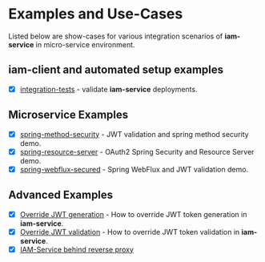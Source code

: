 # Examples and Use-Cases
Listed below are show-cases for various integration scenarios of __iam-service__ in micro-service environment.

## iam-client and automated setup examples
* [x] [integration-tests](integration-tests) - validate __iam-service__ deployments.

## Microservice Examples
* [x] [spring-method-security](spring-method-security) - JWT validation and spring method security demo. 
* [x] [spring-resource-server](spring-resource-server) - OAuth2 Spring Security and Resource Server demo.
* [x] [spring-webflux-secured](spring-webflux-secured) - Spring WebFlux and JWT validation demo.

## Advanced Examples
* [x] [Override JWT generation](examples-docs/overriding-jwt-generation.md) - How to override JWT token generation in __iam-service__.
* [x] [Override JWT validation](examples-docs/override-jwt-validation.md) - How to override JWT token validation in __iam-service__.
* [x] [IAM-Service behind reverse proxy](../docs/IAM-user-manual/Advanced-Config-Running-Behind-Proxy.md)
